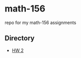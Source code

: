 # math-156
repo for my math-156 assignments 

## Directory
- [HW 2](https://github.com/anikamisra/math-156/blob/main/Homework_2_Math_156_Anika_Misra.ipynb)
